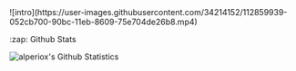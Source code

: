 <summary>
![intro](https://user-images.githubusercontent.com/34214152/112859939-052cb700-90bc-11eb-8609-75e704de26b8.mp4)
  
  
  
  <p>:zap: Github Stats </p>
<img align = "left" alt = "alperiox's Github Statistics" src = "https://my-project-five-mu.vercel.app/api?username=alperiox&show_icons=true&hide_border=true&theme=dracula" />






</summary>

